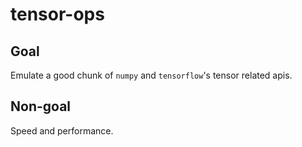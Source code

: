 # tensor-ops

## Goal

Emulate a good chunk of `numpy` and `tensorflow`'s tensor related apis.

## Non-goal

Speed and performance.
